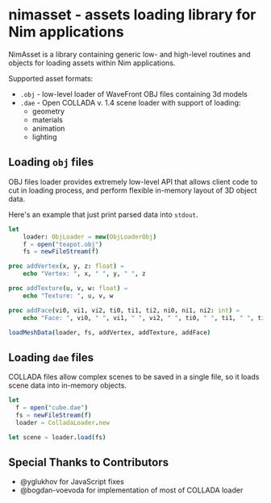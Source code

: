 nimasset - assets loading library for Nim applications
======================================================

NimAsset is a library containing generic low- and high-level routines and
objects for loading assets within Nim applications.

Supported asset formats:

  * `.obj` - low-level loader of WaveFront OBJ files containing 3d models
  * `.dae` - Open COLLADA v. 1.4 scene loader with support of loading:
    * geometry
    * materials
    * animation
    * lighting

## Loading `obj` files

OBJ files loader provides extremely low-level API that allows client code
to cut in loading process, and perform flexible in-memory layout of 3D
object data.

Here's an example that just print parsed data into `stdout`.

```nim
let
    loader: ObjLoader = new(ObjLoaderObj)
    f = open("teapot.obj")
    fs = newFileStream(f)

proc addVertex(x, y, z: float) =
    echo "Vertex: ", x, " ", y, " ", z

proc addTexture(u, v, w: float) =
    echo "Texture: ", u, v, w

proc addFace(vi0, vi1, vi2, ti0, ti1, ti2, ni0, ni1, ni2: int) =
    echo "Face: ", vi0, " ", vi1, " ", vi2, " ", ti0, " ", ti1, " ", ti2, " ", ni0, " ", ni1, " ", ni2

loadMeshData(loader, fs, addVertex, addTexture, addFace)
```

## Loading `dae` files

COLLADA files allow complex scenes to be saved in a single file, so it loads
scene data into in-memory objects.

```nim
let
  f = open("cube.dae")
  fs = newFileStream(f)
  loader = ColladaLoader.new

let scene = loader.load(fs)
```

## Special Thanks to Contributors

 * @yglukhov for JavaScript fixes
 * @bogdan-voevoda for implementation of most of COLLADA loader
